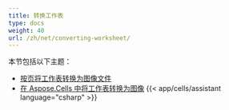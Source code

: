 ```yaml
---
title: 转换工作表
type: docs
weight: 40
url: /zh/net/converting-worksheet/
---
```


本节包括以下主题：

- [按页将工作表转换为图像文件](/cells/zh/net/converting-worksheet-to-image-file-by-page/)
- [在 Aspose.Cells 中将工作表转换为图像](/cells/zh/net/converting-worksheet-to-image-in-aspose-cells/)
{{< app/cells/assistant language="csharp" >}}
